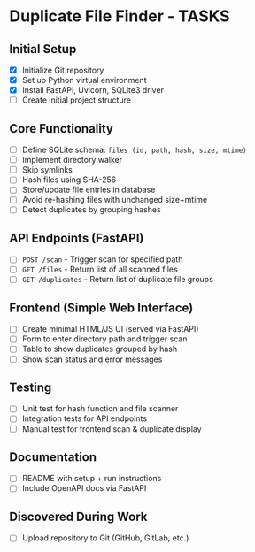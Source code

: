# Duplicate File Finder - TASKS

## Initial Setup
- [x] Initialize Git repository
- [x] Set up Python virtual environment
- [x] Install FastAPI, Uvicorn, SQLite3 driver
- [ ] Create initial project structure

## Core Functionality
- [ ] Define SQLite schema: `files (id, path, hash, size, mtime)`
- [ ] Implement directory walker
- [ ] Skip symlinks
- [ ] Hash files using SHA-256
- [ ] Store/update file entries in database
- [ ] Avoid re-hashing files with unchanged size+mtime
- [ ] Detect duplicates by grouping hashes

## API Endpoints (FastAPI)
- [ ] `POST /scan` - Trigger scan for specified path
- [ ] `GET /files` - Return list of all scanned files
- [ ] `GET /duplicates` - Return list of duplicate file groups

## Frontend (Simple Web Interface)
- [ ] Create minimal HTML/JS UI (served via FastAPI)
- [ ] Form to enter directory path and trigger scan
- [ ] Table to show duplicates grouped by hash
- [ ] Show scan status and error messages

## Testing
- [ ] Unit test for hash function and file scanner
- [ ] Integration tests for API endpoints
- [ ] Manual test for frontend scan & duplicate display

## Documentation
- [ ] README with setup + run instructions
- [ ] Include OpenAPI docs via FastAPI

## Discovered During Work
- [ ] Upload repository to Git (GitHub, GitLab, etc.)
